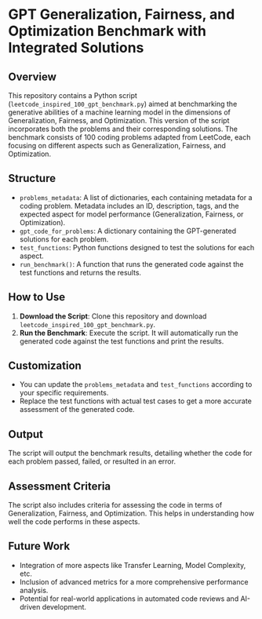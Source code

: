 
# GPT Generalization, Fairness, and Optimization Benchmark with Integrated Solutions

## Overview

This repository contains a Python script (`leetcode_inspired_100_gpt_benchmark.py`) aimed at benchmarking the generative abilities of a machine learning model in the dimensions of Generalization, Fairness, and Optimization. This version of the script incorporates both the problems and their corresponding solutions. The benchmark consists of 100 coding problems adapted from LeetCode, each focusing on different aspects such as Generalization, Fairness, and Optimization.

## Structure

- `problems_metadata`: A list of dictionaries, each containing metadata for a coding problem. Metadata includes an ID, description, tags, and the expected aspect for model performance (Generalization, Fairness, or Optimization).
- `gpt_code_for_problems`: A dictionary containing the GPT-generated solutions for each problem.
- `test_functions`: Python functions designed to test the solutions for each aspect.
- `run_benchmark()`: A function that runs the generated code against the test functions and returns the results.

## How to Use

1. **Download the Script**: Clone this repository and download `leetcode_inspired_100_gpt_benchmark.py`.
2. **Run the Benchmark**: Execute the script. It will automatically run the generated code against the test functions and print the results.

## Customization

- You can update the `problems_metadata` and `test_functions` according to your specific requirements.
- Replace the test functions with actual test cases to get a more accurate assessment of the generated code.

## Output

The script will output the benchmark results, detailing whether the code for each problem passed, failed, or resulted in an error.

## Assessment Criteria

The script also includes criteria for assessing the code in terms of Generalization, Fairness, and Optimization. This helps in understanding how well the code performs in these aspects.

## Future Work

- Integration of more aspects like Transfer Learning, Model Complexity, etc.
- Inclusion of advanced metrics for a more comprehensive performance analysis.
- Potential for real-world applications in automated code reviews and AI-driven development.
